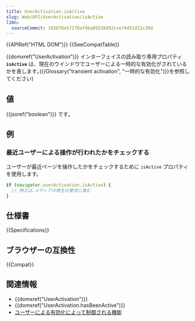 ```yaml
---
title: UserActivation.isActive
slug: Web/API/UserActivation/isActive
l10n:
  sourceCommit: 165b70e57270af4ba85526d92cce74d51d12c39d
---
```


{{APIRef("HTML DOM")}} {{SeeCompatTable}}

{{domxref("UserActivation")}} インターフェイスの読み取り専用プロパティ **`isActive`** は、現在のウインドウでユーザーによる一時的な有効化がされているかを表します｡({{Glossary("transient activation", "一時的な有効化")}}を参照してください)

## 値

{{jsxref("boolean")}} です｡

## 例

### 最近ユーザーによる操作が行われたかをチェックする

ユーザーが最近ページを操作したかをチェックするために `isActive` プロパティを使用します。

```js
if (navigator.userActivation.isActive) {
  // 例えば､メディアの再生の要求に進む
}
```

## 仕様書

{{Specifications}}

## ブラウザーの互換性

{{Compat}}

## 関連情報

- {{domxref("UserActivation")}}
- {{domxref("UserActivation.hasBeenActive")}}
- [ユーザーによる有効化によって制御される機能](/ja/docs/Web/Security/User_activation)
